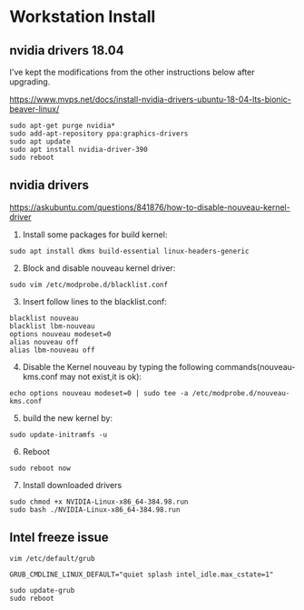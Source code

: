 # Workstation Install

## nvidia drivers 18.04

I've kept the modifications from the other instructions below after upgrading.

https://www.mvps.net/docs/install-nvidia-drivers-ubuntu-18-04-lts-bionic-beaver-linux/

```
sudo apt-get purge nvidia*
sudo add-apt-repository ppa:graphics-drivers
sudo apt update
sudo apt install nvidia-driver-390
sudo reboot
```

## nvidia drivers

https://askubuntu.com/questions/841876/how-to-disable-nouveau-kernel-driver

1. Install some packages for build kernel:

```
sudo apt install dkms build-essential linux-headers-generic
```

2. Block and disable nouveau kernel driver:

```
sudo vim /etc/modprobe.d/blacklist.conf
```

3. Insert follow lines to the blacklist.conf:

```
blacklist nouveau
blacklist lbm-nouveau
options nouveau modeset=0
alias nouveau off
alias lbm-nouveau off
```

4. Disable the Kernel nouveau by typing the following commands(nouveau-kms.conf may not exist,it is ok):

```
echo options nouveau modeset=0 | sudo tee -a /etc/modprobe.d/nouveau-kms.conf
```

5. build the new kernel by:

```
sudo update-initramfs -u
```

6. Reboot

```
sudo reboot now
```

7. Install downloaded drivers

```
sudo chmod +x NVIDIA-Linux-x86_64-384.98.run
sudo bash ./NVIDIA-Linux-x86_64-384.98.run
```

## Intel freeze issue

```
vim /etc/default/grub

GRUB_CMDLINE_LINUX_DEFAULT="quiet splash intel_idle.max_cstate=1"

sudo update-grub
sudo reboot
```

